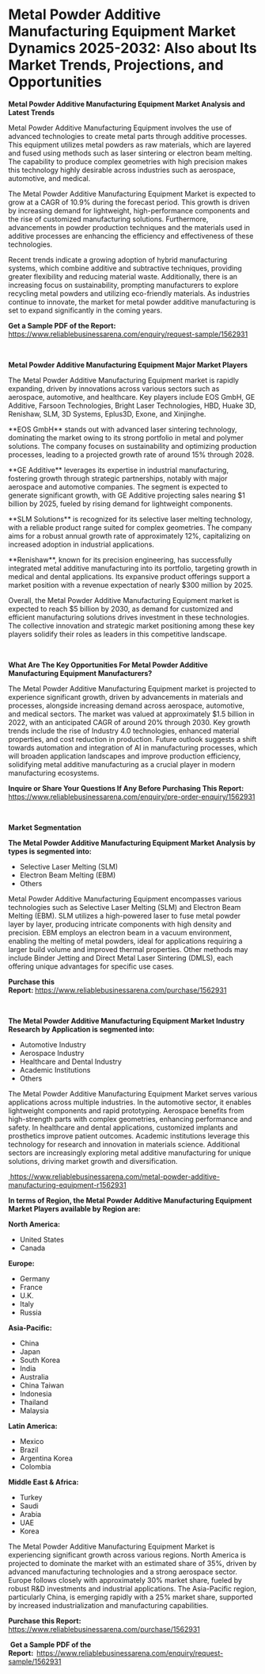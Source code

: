 <p><h1>Metal Powder Additive Manufacturing Equipment Market Dynamics 2025-2032: Also about Its Market Trends, Projections, and Opportunities</h1></p><p><strong>Metal Powder Additive Manufacturing Equipment Market Analysis and Latest Trends</strong></p>
<p><p>Metal Powder Additive Manufacturing Equipment involves the use of advanced technologies to create metal parts through additive processes. This equipment utilizes metal powders as raw materials, which are layered and fused using methods such as laser sintering or electron beam melting. The capability to produce complex geometries with high precision makes this technology highly desirable across industries such as aerospace, automotive, and medical.</p><p>The Metal Powder Additive Manufacturing Equipment Market is expected to grow at a CAGR of 10.9% during the forecast period. This growth is driven by increasing demand for lightweight, high-performance components and the rise of customized manufacturing solutions. Furthermore, advancements in powder production techniques and the materials used in additive processes are enhancing the efficiency and effectiveness of these technologies. </p><p>Recent trends indicate a growing adoption of hybrid manufacturing systems, which combine additive and subtractive techniques, providing greater flexibility and reducing material waste. Additionally, there is an increasing focus on sustainability, prompting manufacturers to explore recycling metal powders and utilizing eco-friendly materials. As industries continue to innovate, the market for metal powder additive manufacturing is set to expand significantly in the coming years.</p></p>
<p><strong>Get a Sample PDF of the Report:&nbsp;</strong> <a href="https://www.reliablebusinessarena.com/enquiry/request-sample/1562931?utm_campaign=2488&utm_medium=2&utm_source=Github&utm_content=ia&utm_term=16042025&utm_id=metal-powder-additive-manufacturing-equipment">https://www.reliablebusinessarena.com/enquiry/request-sample/1562931</a></p>
<p>&nbsp;</p>
<p><strong>Metal Powder Additive Manufacturing Equipment Major Market Players</strong></p>
<p><p>The Metal Powder Additive Manufacturing Equipment market is rapidly expanding, driven by innovations across various sectors such as aerospace, automotive, and healthcare. Key players include EOS GmbH, GE Additive, Farsoon Technologies, Bright Laser Technologies, HBD, Huake 3D, Renishaw, SLM, 3D Systems, Eplus3D, Exone, and Xinjinghe. </p><p>**EOS GmbH** stands out with advanced laser sintering technology, dominating the market owing to its strong portfolio in metal and polymer solutions. The company focuses on sustainability and optimizing production processes, leading to a projected growth rate of around 15% through 2028.</p><p>**GE Additive** leverages its expertise in industrial manufacturing, fostering growth through strategic partnerships, notably with major aerospace and automotive companies. The segment is expected to generate significant growth, with GE Additive projecting sales nearing $1 billion by 2025, fueled by rising demand for lightweight components.</p><p>**SLM Solutions** is recognized for its selective laser melting technology, with a reliable product range suited for complex geometries. The company aims for a robust annual growth rate of approximately 12%, capitalizing on increased adoption in industrial applications.</p><p>**Renishaw**, known for its precision engineering, has successfully integrated metal additive manufacturing into its portfolio, targeting growth in medical and dental applications. Its expansive product offerings support a market position with a revenue expectation of nearly $300 million by 2025.</p><p>Overall, the Metal Powder Additive Manufacturing Equipment market is expected to reach $5 billion by 2030, as demand for customized and efficient manufacturing solutions drives investment in these technologies. The collective innovation and strategic market positioning among these key players solidify their roles as leaders in this competitive landscape.</p></p>
<p>&nbsp;</p>
<p><strong>What Are The Key Opportunities For Metal Powder Additive Manufacturing Equipment Manufacturers?</strong></p>
<p><p>The Metal Powder Additive Manufacturing Equipment market is projected to experience significant growth, driven by advancements in materials and processes, alongside increasing demand across aerospace, automotive, and medical sectors. The market was valued at approximately $1.5 billion in 2022, with an anticipated CAGR of around 20% through 2030. Key growth trends include the rise of Industry 4.0 technologies, enhanced material properties, and cost reduction in production. Future outlook suggests a shift towards automation and integration of AI in manufacturing processes, which will broaden application landscapes and improve production efficiency, solidifying metal additive manufacturing as a crucial player in modern manufacturing ecosystems.</p></p>
<p><strong>Inquire or Share Your Questions If Any Before Purchasing This Report:</strong> <a href="https://www.reliablebusinessarena.com/enquiry/pre-order-enquiry/1562931?utm_campaign=2488&utm_medium=2&utm_source=Github&utm_content=ia&utm_term=16042025&utm_id=metal-powder-additive-manufacturing-equipment">https://www.reliablebusinessarena.com/enquiry/pre-order-enquiry/1562931</a></p>
<p>&nbsp;</p>
<p><strong>Market Segmentation</strong></p>
<p><strong>The Metal Powder Additive Manufacturing Equipment Market Analysis by types is segmented into:</strong></p>
<p><ul><li>Selective Laser Melting (SLM)</li><li>Electron Beam Melting (EBM)</li><li>Others</li></ul></p>
<p><p>Metal Powder Additive Manufacturing Equipment encompasses various technologies such as Selective Laser Melting (SLM) and Electron Beam Melting (EBM). SLM utilizes a high-powered laser to fuse metal powder layer by layer, producing intricate components with high density and precision. EBM employs an electron beam in a vacuum environment, enabling the melting of metal powders, ideal for applications requiring a larger build volume and improved thermal properties. Other methods may include Binder Jetting and Direct Metal Laser Sintering (DMLS), each offering unique advantages for specific use cases.</p></p>
<p><strong>Purchase this Report:&nbsp;</strong><a href="https://www.reliablebusinessarena.com/purchase/1562931?utm_campaign=2488&utm_medium=2&utm_source=Github&utm_content=ia&utm_term=16042025&utm_id=metal-powder-additive-manufacturing-equipment">https://www.reliablebusinessarena.com/purchase/1562931</a></p>
<p>&nbsp;</p>
<p><strong>The Metal Powder Additive Manufacturing Equipment Market Industry Research by Application is segmented into:</strong></p>
<p><ul><li>Automotive Industry</li><li>Aerospace Industry</li><li>Healthcare and Dental Industry</li><li>Academic Institutions</li><li>Others</li></ul></p>
<p><p>The Metal Powder Additive Manufacturing Equipment Market serves various applications across multiple industries. In the automotive sector, it enables lightweight components and rapid prototyping. Aerospace benefits from high-strength parts with complex geometries, enhancing performance and safety. In healthcare and dental applications, customized implants and prosthetics improve patient outcomes. Academic institutions leverage this technology for research and innovation in materials science. Additional sectors are increasingly exploring metal additive manufacturing for unique solutions, driving market growth and diversification.</p></p>
<p><a href="https://www.reliablebusinessarena.com/metal-powder-additive-manufacturing-equipment-r1562931?utm_campaign=2488&utm_medium=2&utm_source=Github&utm_content=ia&utm_term=16042025&utm_id=metal-powder-additive-manufacturing-equipment">&nbsp;https://www.reliablebusinessarena.com/metal-powder-additive-manufacturing-equipment-r1562931</a></p>
<p><strong>In terms of Region, the Metal Powder Additive Manufacturing Equipment Market Players available by Region are:</strong></p>
<p>
    <p> <strong> North America: </strong>
        <ul>
            <li>United States</li>
            <li>Canada</li>
        </ul>
        </p> 
    <p> <strong> Europe: </strong>
        <ul>
            <li>Germany</li>
            <li>France</li>
            <li>U.K.</li>
            <li>Italy</li>
            <li>Russia</li>
        </ul>
        </p> 
    <p> <strong> Asia-Pacific: </strong>
        <ul>
            <li>China</li>
            <li>Japan</li>
            <li>South Korea</li>
            <li>India</li>
            <li>Australia</li>
            <li>China Taiwan</li>
            <li>Indonesia</li>
            <li>Thailand</li>
            <li>Malaysia</li>
        </ul>
        </p> 
    <p> <strong> Latin America: </strong>
        <ul>
            <li>Mexico</li>
            <li>Brazil</li>
            <li>Argentina Korea</li>
            <li>Colombia</li>
        </ul>
        </p> 
    <p> <strong> Middle East & Africa: </strong>
        <ul>
            <li>Turkey</li>
            <li>Saudi</li>
            <li>Arabia</li>
            <li>UAE</li>
            <li>Korea</li>
        </ul>
    </p>
    </p>
<p><p>The Metal Powder Additive Manufacturing Equipment Market is experiencing significant growth across various regions. North America is projected to dominate the market with an estimated share of 35%, driven by advanced manufacturing technologies and a strong aerospace sector. Europe follows closely with approximately 30% market share, fueled by robust R&D investments and industrial applications. The Asia-Pacific region, particularly China, is emerging rapidly with a 25% market share, supported by increased industrialization and manufacturing capabilities.</p></p>
<p><strong>Purchase this Report: </strong><a href="https://www.reliablebusinessarena.com/purchase/1562931?utm_campaign=2488&utm_medium=2&utm_source=Github&utm_content=ia&utm_term=16042025&utm_id=metal-powder-additive-manufacturing-equipment">https://www.reliablebusinessarena.com/purchase/1562931</a></p>
<p>&nbsp;<strong>Get a Sample PDF of the Report:&nbsp;&nbsp;</strong><a href="https://www.reliablebusinessarena.com/enquiry/request-sample/1562931?utm_campaign=2488&utm_medium=2&utm_source=Github&utm_content=ia&utm_term=16042025&utm_id=metal-powder-additive-manufacturing-equipment">https://www.reliablebusinessarena.com/enquiry/request-sample/1562931</a></p>
<p><strong></strong></p>
<p><p></p><p></p><p></p></p>